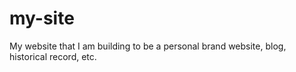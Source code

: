 # my-site
My website that I am building to be a personal brand website, blog, historical record, etc.

